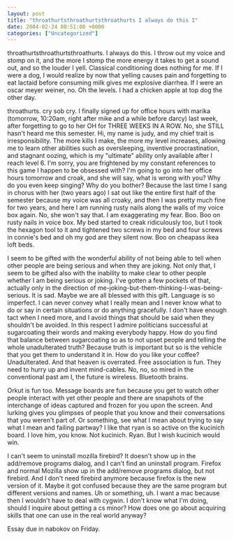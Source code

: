 ```yaml
---
layout: post
title: "throathurtsthroathurtsthroathurts I always do this I"
date: 2004-02-24 00:51:00 +0000
categories: ["Uncategorized"]
---
```


throathurtsthroathurtsthroathurts. I always do this. I throw out my voice and stomp on it, and the more I stomp the more energy it takes to get a sound out, and so the louder I yell. Classical conditioning does nothing for me. If I were a dog, I would realize by now that yelling causes pain and forgetting to eat lactaid before consuming milk gives me explosive diarrhea. If I were an oscar meyer weiner, no. Oh the levels. I had a chicken apple at top dog the other day.

throathurts. cry sob cry. I finally signed up for office hours with marika (tomorrow, 10:20am, right after mike and a while before darcy) last week, after forgetting to go to her OH for THREE WEEKS IN A ROW. No, she STILL hasn't heard me this semester. Hi, my name is judy, and my chief trait is irresponsibility. The more kills I make, the more my level increases, allowing me to learn other abilities such as oversleeping, inventive procrastination, and stagnant oozing, which is my "ultimate" ability only available after I reach level 6. I'm sorry, you are frightened by my constant references to this game I happen to be obsessed with? I'm going to go into her office hours tomorrow and croak, and she will say, what is wrong with you? Why do you even keep singing? Why do you bother? Because the last time I sang in chorus with her (two years ago) I sat out like the entire first half of the semester because my voice was all croaky, and then I was pretty much fine for two years, and here I am running rusty nails along the walls of my voice box again. No, she won't say that. I am exaggerating my fear. Boo. Boo on rusty nails in voice box. My bed started to creak ridiculously too, but I took the hexagon tool to it and tightened two screws in my bed and four screws in connie's bed and oh my god are they silent now. Boo on cheapass ikea loft beds.

I seem to be gifted with the wonderful ability of not being able to tell when other people are being serious and when they are joking. Not only that, I seem to be gifted also with the inability to make clear to other people whether I am being serious or joking. I've gotten a few pockets of that, actually only in the direction of me-joking-but-them-thinking-I-was-being-serious. It is sad. Maybe we are all blessed with this gift. Language is so imperfect. I can never convey what I really mean and I never know what to do or say in certain situations or do anything gracefully. I don't have enough tact when I need more, and I avoid things that should be said when they shouldn't be avoided. In this respect I admire politicians successful at sugarcoating their words and making everybody happy. How do you find that balance between sugarcoating so as to not upset people and telling the whole unadulterated truth? Because truth is important but so is the vehicle that you get them to understand it in. How do you like your coffee? Unadulterated. And that heaven is overrated. Free association is fun. They need to hurry up and invent mind-cables. No, no, so mired in the conventional past am I, the future is wireless. Bluetooth brains.

Orkut is fun too. Message boards are fun because you get to watch other people interact with yet other people and there are snapshots of the interchange of ideas captured and frozen for you upon the screen. And lurking gives you glimpses of people that you know and their conversations that you weren't part of. Or something, see what I mean about trying to say what I mean and failing partway? I like that ryan is so active on the kucinich board. I love him, you know. Not kucinich. Ryan. But I wish kucinich would win.

I can't seem to uninstall mozilla firebird? It doesn't show up in the add/remove programs dialog, and I can't find an uninstall program. Firefox and normal Mozilla show up in the add/remove programs dialog, but not firebird. And I don't need firebird anymore because firefox is the new version of it. Maybe it got confused because they are the same program but different versions and names. Uh or something, uh. I want a mac because then I wouldn't have to deal with cygwin. I don't know what I'm doing, should I inquire about getting a cs minor? How does one go about acquiring skills that one can use in the real world anyway? 

Essay due in nabokov on Friday.